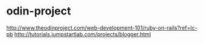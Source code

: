 odin-project
============
http://www.theodinproject.com/web-development-101/ruby-on-rails?ref=lc-pb
http://tutorials.jumpstartlab.com/projects/blogger.html